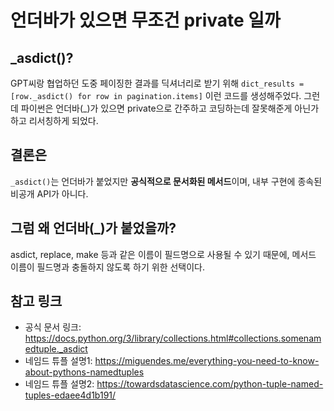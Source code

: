 # 언더바가 있으면 무조건 private 일까

## _asdict()?

GPT씨랑 협업하던 도중 페이징한 결과를 딕셔너리로 받기 위해 ```dict_results = [row._asdict() for row in pagination.items]``` 이런 코드를 생성해주었다. 그런데 파이썬은 언더바(_)가 있으면 private으로 간주하고 코딩하는데 잘못해준게 아닌가 하고 리서칭하게 되었다.

## 결론은

```_asdict()```는 언더바가 붙었지만 **공식적으로 문서화된 메서드**이며, 내부 구현에 종속된 비공개 API가 아니다.

## 그럼 왜 언더바(_)가 붙었을까?

asdict, replace, make 등과 같은 이름이 필드명으로 사용될 수 있기 때문에, 메서드 이름이 필드명과 충돌하지 않도록 하기 위한 선택이다.

## 참고 링크

- 공식 문서 링크: <https://docs.python.org/3/library/collections.html#collections.somenamedtuple._asdict>
- 네임드 튜플 설명1: <https://miguendes.me/everything-you-need-to-know-about-pythons-namedtuples>
- 네임드 튜플 설명2: <https://towardsdatascience.com/python-tuple-named-tuples-edaee4d1b191/>

